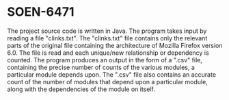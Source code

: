 # SOEN-6471

The project source code is written in Java. The program takes input by reading a file "clinks.txt". The "clinks.txt" file contains only the relevant parts of the original file containing the architecture of Mozilla Firefox version 6.0. The file is read and each unique/new relationship or dependency is counted. The program produces an output in the form of a ".csv" file, containing the precise number of counts of the various modules, a particular module depends upon. The ".csv" file also contains an accurate count of the number of modules that depend upon a particular module, along with the dependencies of the module on itself.
